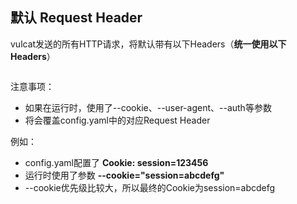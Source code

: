 ## 默认 Request Header

vulcat发送的所有HTTP请求，将默认带有以下Headers（**统一使用以下Headers**）

<figure><img src="../../../../../static/imgs/config/config_07.png" alt=""><figcaption></figcaption></figure>


注意事项：
* 如果在运行时，使用了--cookie、--user-agent、--auth等参数
* 将会覆盖config.yaml中的对应Request Header

例如：
* config.yaml配置了 **Cookie: session=123456**
* 运行时使用了参数 **--cookie="session=abcdefg"**
* --cookie优先级比较大，所以最终的Cookie为session=abcdefg

